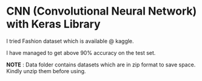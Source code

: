 # CNN (Convolutional Neural Network) with Keras Library

I tried Fashion dataset which is available @ kaggle.

I have managed to get above 90% accuracy on the test set.

<b>NOTE</b> : Data folder contains datasets which are in zip format to save space. Kindly unzip them before using.
